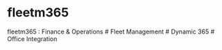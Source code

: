 # fleetm365
fleetm365 : Finance &amp; Operations # Fleet Management # Dynamic 365 # Office Integration
